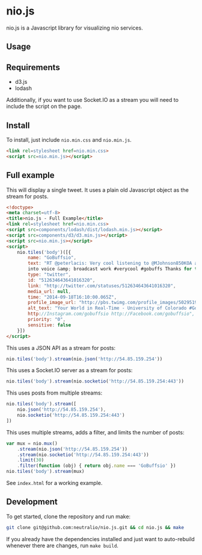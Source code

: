 nio.js
======

nio.js is a Javascript library for visualizing nio services.

Usage
-----

## Requirements

- d3.js
- lodash

Additionally, if you want to use Socket.IO as a stream you will need to include
the script on the page.

## Install

To install, just include `nio.min.css` and `nio.min.js`.

```html
<link rel=stylesheet href=nio.min.css>
<script src=nio.min.js></script>
```

Full example
------------

This will display a single tweet. It uses a plain old Javascript object as the
stream for posts.

```html
<!doctype>
<meta charset=utf-8>
<title>nio.js - Full Example</title>
<link rel=stylesheet href=nio.min.css>
<script src=components/lodash/dist/lodash.min.js></script>
<script src=components/d3/d3.min.js></script>
<script src=nio.min.js></script>
<script>
	nio.tiles('body')([{
		name: "GoBuffsio",
		text: "RT @peterlacis: Very cool listening to @MJohnson850KOA about how he got
		into voice &amp; broadcast work #verycool #gobuffs Thanks for this @GoBuffsio",
		type: "twitter",
		id: "512634643641016320",
		link: "http://twitter.com/statuses/512634643641016320",
		media_url: null,
		time: "2014-09-18T16:10:00.065Z",
		profile_image_url: "http://pbs.twimg.com/profile_images/502951937185021952/Us3rsjrS_normal.png",
		alt_text: "Your World in Real-Time - University of Colorado #GoBuffsio
		http://Instagram.com/gobuffsio http://Facebook.com/gobuffsio",
		priority: "0",
		sensitive: false
	}])
</script>
```

This uses a JSON API as a stream for posts:

```javascript
nio.tiles('body').stream(nio.json('http://54.85.159.254'))
```

This uses a Socket.IO server as a stream for posts:

```javascript
nio.tiles('body').stream(nio.socketio('http://54.85.159.254:443'))
```

This uses posts from multiple streams:

```javascript
nio.tiles('body').stream([
	nio.json('http://54.85.159.254'),
	nio.socketio('http://54.85.159.254:443')
])
```

This uses multiple streams, adds a filter, and limits the number of posts:

```javascript
var mux = nio.mux()
	.stream(nio.json('http://54.85.159.254'))
	.stream(nio.socketio('http://54.85.159.254:443'))
	.limit(30)
	.filter(function (obj) { return obj.name === 'GoBuffsio' })
nio.tiles('body').stream(mux)
```

See `index.html` for a working example.

Development
-----------

To get started, clone the repository and run make:

```bash
git clone git@github.com:neutralio/nio.js.git && cd nio.js && make
```

If you already have the dependencies installed and just want to auto-rebuild
whenever there are changes, run `make build`.

